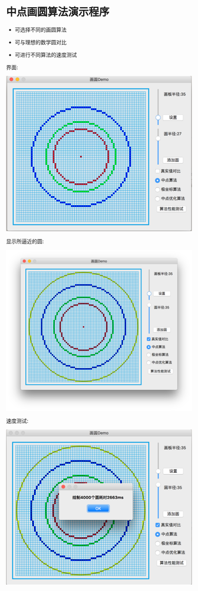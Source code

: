 # 中点画圆算法演示程序

- 可选择不同的画圆算法

- 可与理想的数学圆对比

- 可进行不同算法的速度测试

界面:

![](image1.PNG)

显示所逼近的圆:

![](image2.PNG)

速度测试:

![](test.PNG)




